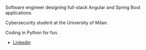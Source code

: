 Software engineer designing full-stack Angular and Spring Boot applications.

Cybersecurity student at the University of Milan.

Coding in Python for fun.

* [Linkedin](https://www.linkedin.com/in/mattia-antonio-cimadomo-04016b242/) 

